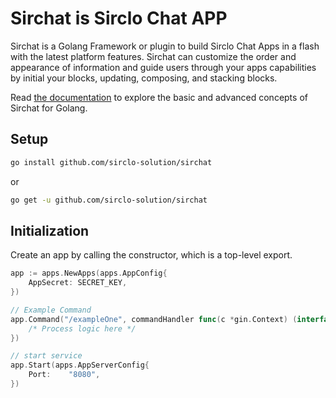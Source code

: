 # Sirchat is Sirclo Chat APP

Sirchat is a Golang Framework or plugin to build Sirclo Chat Apps in a flash with the latest platform features. Sirchat can customize the order and appearance of information and guide users through your apps capabilities by initial your blocks, updating, composing, and stacking blocks.

Read [the documentation](https://pkg.go.dev/github.com/sirclo-solution/sirchat) to explore the basic and advanced concepts of Sirchat for Golang.

## Setup

```bash
go install github.com/sirclo-solution/sirchat
```

or

```bash
go get -u github.com/sirclo-solution/sirchat
```

## Initialization

Create an app by calling the constructor, which is a top-level export.

```go
app := apps.NewApps(apps.AppConfig{
    AppSecret: SECRET_KEY,
})

// Example Command
app.Command("/exampleOne", commandHandler func(c *gin.Context) (interface{}, error){
    /* Process logic here */
})

// start service
app.Start(apps.AppServerConfig{
    Port:    "8080",
})
```